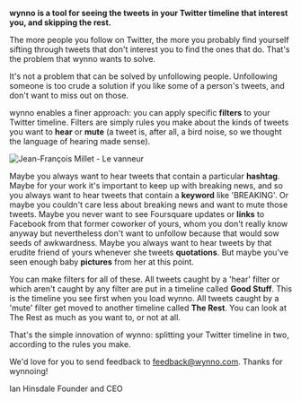 **wynno is a tool for seeing the tweets in your Twitter timeline that interest you, and skipping the rest.**

The more people you follow on Twitter, the more you probably find yourself sifting through tweets that don't interest you to find the ones that do. That's the problem that wynno wants to solve.

It's not a problem that can be solved by unfollowing people. Unfollowing someone is too crude a solution if you like some of a person's tweets, and don't want to miss out on those.

wynno enables a finer approach: you can apply specific **filters** to your Twitter timeline. Filters are simply rules you make about the kinds of tweets you want to **hear** or **mute** (a tweet is, after all, a bird noise, so we thought the language of hearing made sense).

![Jean-François Millet - Le vanneur](images/blog/Millet_008.jpg)

Maybe you always want to hear tweets that contain a particular **hashtag**. Maybe for your work it's important to keep up with breaking news, and so you always want to hear tweets that contain a **keyword** like 'BREAKING'. Or maybe you couldn't care less about breaking news and want to mute those tweets. Maybe you never want to see Foursquare updates or **links** to Facebook from that former coworker of yours, whom you don't really know anyway but nevertheless don't want to unfollow because that would sow seeds of awkwardness. Maybe you always want to hear tweets by that erudite friend of yours whenever she tweets **quotations**. But maybe you've seen enough baby **pictures** from her at this point.

You can make filters for all of these. All tweets caught by a 'hear' filter or which aren't caught by any filter are put in a timeline called **Good Stuff**. This is the timeline you see first when you load wynno. All tweets caught by a 'mute' filter get moved to another timeline called **The Rest**. You can look at The Rest as much as you want to, or not at all.

That's the simple innovation of wynno: splitting your Twitter timeline in two, according to the rules you make.

We'd love for you to send feedback to [feedback@wynno.com](mailto:feedback@wynno.com). Thanks for wynnoing!

Ian Hinsdale
Founder and CEO

